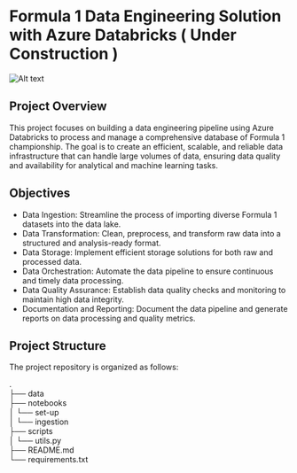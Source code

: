 # Formula 1 Data Engineering Solution with Azure Databricks ( Under Construction )

![Alt text](https://images.ctfassets.net/xxmwcynv5jdx/LT6pxijW8jQOdxeXHEWBS/c78953454f43b0b418960bc44ad78fdd/azure-databricks.jpg?w=1600&h=650&q=50&fit=fill&f=center)

## Project Overview

This project focuses on building a  data engineering pipeline using Azure Databricks to process and manage a comprehensive database of Formula 1 championship. The goal is to create an efficient, scalable, and reliable data infrastructure that can handle large volumes of data, ensuring data quality and availability for analytical and machine learning tasks.

## Objectives
- Data Ingestion: Streamline the process of importing diverse Formula 1 datasets into the data lake.
- Data Transformation: Clean, preprocess, and transform raw data into a structured and analysis-ready format.
- Data Storage: Implement efficient storage solutions for both raw and processed data.
- Data Orchestration: Automate the data pipeline to ensure continuous and timely data processing.
- Data Quality Assurance: Establish data quality checks and monitoring to maintain high data integrity.
- Documentation and Reporting: Document the data pipeline and generate reports on data processing and quality metrics.

## Project Structure

The project repository is organized as follows:

. <br>
├── data <br>
├── notebooks <br>
│ └── set-up <br>
│ └── ingestion <br>
├── scripts <br>
│ └── utils.py <br>
├── README.md <br>
└── requirements.txt <br>

